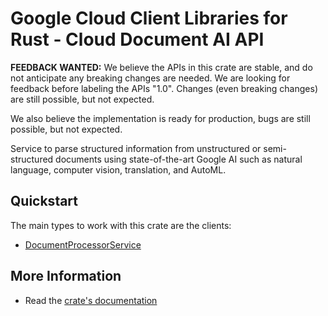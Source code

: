 # Google Cloud Client Libraries for Rust - Cloud Document AI API

<!-- Code generated by sidekick. DO NOT EDIT. -->

**FEEDBACK WANTED:** We believe the APIs in this crate are stable, and
do not anticipate any breaking changes are needed. We are looking for
feedback before labeling the APIs "1.0". Changes (even breaking changes)
are still possible, but not expected.

We also believe the implementation is ready for production, bugs are
still possible, but not expected.

Service to parse structured information from unstructured or
semi-structured documents using state-of-the-art Google AI such as natural
language, computer vision, translation, and AutoML.

## Quickstart

The main types to work with this crate are the clients:

- [DocumentProcessorService]

## More Information

- Read the [crate's documentation](https://docs.rs/google-cloud-documentai-v1/latest/google-cloud-documentai-v1)

[DocumentProcessorService]: https://docs.rs/google-cloud-documentai-v1/latest/google_cloud_documentai_v1/client/struct.DocumentProcessorService.html
